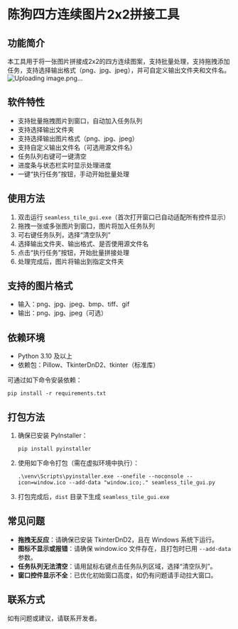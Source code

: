 # 陈狗四方连续图片2x2拼接工具

## 功能简介
本工具用于将一张图片拼接成2x2的四方连续图案，支持批量处理，支持拖拽添加任务，支持选择输出格式（png、jpg、jpeg），并可自定义输出文件夹和文件名。
![Uploading image.png…]()

## 软件特性
- 支持批量拖拽图片到窗口，自动加入任务队列
- 支持选择输出文件夹
- 支持选择输出图片格式（png、jpg、jpeg）
- 支持自定义输出文件名（可选用源文件名）
- 任务队列右键可一键清空
- 进度条与状态栏实时显示处理进度
- 一键“执行任务”按钮，手动开始批量处理

## 使用方法
1. 双击运行 `seamless_tile_gui.exe`（首次打开窗口已自动适配所有控件显示）
2. 拖拽一张或多张图片到窗口，图片将加入任务队列
3. 可右键任务队列，选择“清空队列”
4. 选择输出文件夹、输出格式、是否使用源文件名
5. 点击“执行任务”按钮，开始批量拼接处理
6. 处理完成后，图片将输出到指定文件夹

## 支持的图片格式
- 输入：png、jpg、jpeg、bmp、tiff、gif
- 输出：png、jpg、jpeg（可选）

## 依赖环境
- Python 3.10 及以上
- 依赖包：Pillow、TkinterDnD2、tkinter（标准库）

可通过如下命令安装依赖：
```
pip install -r requirements.txt
```

## 打包方法
1. 确保已安装 PyInstaller：
   ```
   pip install pyinstaller
   ```
2. 使用如下命令打包（需在虚拟环境中执行）：
   ```
   .\venv\Scripts\pyinstaller.exe --onefile --noconsole --icon=window.ico --add-data "window.ico;." seamless_tile_gui.py
   ```
3. 打包完成后，`dist` 目录下生成 `seamless_tile_gui.exe`

## 常见问题
- **拖拽无反应**：请确保已安装 TkinterDnD2，且在 Windows 系统下运行。
- **图标不显示或报错**：请确保 window.ico 文件存在，且打包时已用 `--add-data` 参数。
- **任务队列无法清空**：请用鼠标右键点击任务队列区域，选择“清空队列”。
- **窗口控件显示不全**：已优化初始窗口高度，如仍有问题请手动拉大窗口。

## 联系方式
如有问题或建议，请联系开发者。 
